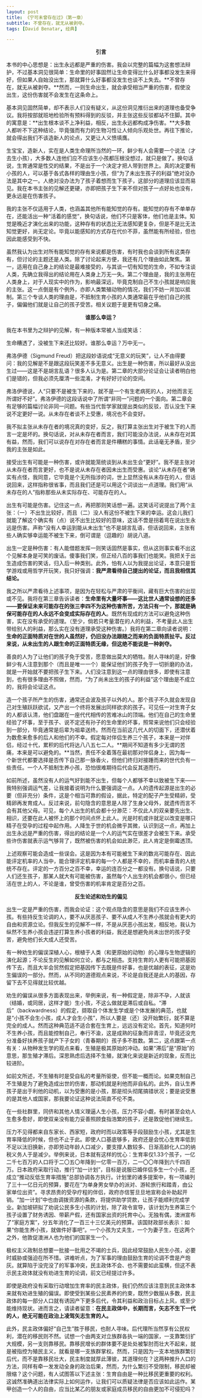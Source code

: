 ```yaml
---
layout: post
title: 《宁可未曾存在过》（第一章）
subtitle: 不曾存在，就无从被剥夺。
tags: [David Benatar, 经典]

---
```

<p style="text-align: center; font-family: 'SimHei', sans-serif; font-weight: bold;">引言</p>

本书的中心思想是：出生永远都是严重的伤害。我会以完整的篇幅为这套想法辩护，不过基本洞见很简单：生命里的好事固然让生命变得比什么好事都没发生来得好，但如果人自始没出生，那就算什么好事都没发生也谈不上失去。**不曾存在，就无从被剥夺。**然而，一则生命出生，就会承受相当严重的伤害，假使没出生，这份伤害就不会发生在这条命上。

基本洞见固然简单，却不表示人们没有疑义，从这份洞见推衍出来的道理也备受争议。我将按部就班地检验所有预料得到的反驳，并主张这些反驳都站不住脚。其中的寓意是：**出生根本谈不上净利益，相反，出生永远都构成净伤害。**大多数人都听不下这种结论，毕竟强而有力的生物习性让人倾向乐观处世。再往下推论，就会得出我们不该造新人的论点，又更让人义愤填膺。

生宝宝，造新人，实在是人类生命理所当然的一环，鲜少有人会需要一个说法（才去生小孩），大多数人连他们应不应该生小孩都压根没想过，就只是做了。换句话说，生育通常是性交的结果，不是出于一个决定才把人带到世界上。真的决定要有小孩的人，可以基于各式各样的理由生小孩，但“为了未出生孩子的利益”绝对没办法是其中之一。人绝对没办法为了孩子着想而生下孩子，这部分的道理应该显而易见。我在本书主张的见解还更硬，亦即把孩子生下来不但对孩子一点好处也没有，更永远是在伤害孩子。

我的主张不仅适用于人类，也涵盖其他所有能知觉的存有。能知觉的存有不单单存在，还能活出一种“活着的感觉”，换句话说，他们不只是客体，他们也是主体。知觉是晚近才演化出来的功能，这种存有的状态比无法感知更复杂，但是不是比无法知觉更好，尚无定论。毕竟以能感知的方式存在代价不菲，虽然能有所经验，但也因此能感受到不快。

虽然我认为出生对所有能知觉的存有来说都是伤害，有时我也会谈到所有这类存有，但讨论的主题还是人类。除了讨论起来方便，我还有几个理由如此聚焦。第一，适用在自己身上的结论是最难接受的，与其谈一切有知觉的生命，不如专注谈人类，先确立我得出的结论用在人类身上万无一失。第二个理由是，我的主张用在人类身上，对于人现实中的作为，影响最深远，毕竟克制自己不生小孩就是响应我的主张。这一点倒是有个例外，亦即人类繁殖动物的情况，我们不妨一并加以抵制。第三个专谈人类的理由是，不抵制生育小孩的人类通常最在乎他们自己的孩子，偏偏他们就是让自己的孩子受苦。相关议题于是更有切身之痛。

<p style="text-align: center; font-family: 'SimHei', sans-serif; font-weight: bold;">谁那么幸运？</p>

我在本书里为之辩护的见解，有一种版本常被人当成笑话：

生命糟透了，没被生下来还比较好。谁那么幸运？万中无一。

弗洛伊德（Sigmund Freud）把这段妙语说成“无意义的玩笑”，让人不由得要问：我的见解是不是跟这段玩笑差不多无意义。出生是一种伤害，所以最好从没出生过——这是不是胡言乱语？很多人认为是。第二章的大部分论证会让读者明白他们是错的，但我必须先厘清一些混淆，才有好好讨论的空间。

弗洛伊德说，人“只要不是被生下来的，就不是一个有生老病死的人，对他而言无所谓好不好”。弗洛伊德的这段话说中了所谓“非同一”问题的一个面向。第二章会有足够的篇幅讨论非同一问题。有些当代哲学家就提出类似的反驳，否认没生下来说不定更好一说。从未存在者谈不上受惠，境况也不会变好。

我不拟主张从未存在者的境况真的变好，反之，我打算主张出生对于被生下的人而言一定是坏的。换句话说，对从未存在者而言，我们可能没办法说，从未存在对其有益，然而，我们可以说存在对存在者而言是件糟糕的事情。此话毫无矛盾，至少我的主张是如此。

接受出生有可能是一种伤害，或许就能笼统谈到从未出生会“更好”。我不是主张对从未存在者而言更好，也不是说从未存在者因未出生而受惠。谈论“从未存在者”确实有点怪，我同意，它毕竟是个无所指涉的词，世上显然没有从未存在的人，但话说回来，这样指称很省事，而且我们还是可以用这个词谈出一点道理。我们用“从未存在的人”指称那些从未实际存在、可能存在的人。

出生有可能是伤害。记住这一点，再把那则笑话想一遍。这笑话<span class="color-orange">可说</span>提出了两个主张：（一）不出生比较好，而且（二）没人有这份不被生下来的幸运。这会儿我们就能了解这个确实有（点）说不出生比较好的意味，这话不啻是拐着弯在说出生永远是伤害。声称“没有人幸运到能从未出生”也不是胡言乱语，但话说回来，主张有些人确实够幸运能不被生下来，倒可谓是（逗趣的）胡说八道。

出生一定是种伤害：有人能借题发挥一则笑话固然是事实，但从这则事实看不出这个见解本身是可笑的废话。傻事我们笑，但正经八百的事我们也能笑。我把关于出生造成伤害的笑话，归入后一种类别。此外，怕有人以为我提出论证，本意只是哲学游戏或用哲学开玩笑，我只好强调：**我严肃看待自己提出的论证，而且我相信其结论。**

我之所以严肃看待上述事项，是因为在轻松与严肃的平衡间，藏有巨大伤害的出现或不见。我将在第三章告诉读者：**生命里有大量坏事——这比世人通常设想的还多——要保证未来可能存在的张三李四不为这种伤害所苦，方法只有一个，那就是确保可能存在的人永远不会变成实际存在的人**。既然有现成的方法可以避免这种伤害，实在没有承受的道理。（至少，倘若只考量潜在的人的利益，不考量此人出生带给别人的利益，那么实在没有道理承受这种伤害。）我将在第二章向读者说明：**生命的正面特质对在世的人虽然好，仍旧没办法跟随之而来的负面特质扯平。反过来说，从未出生的人跟生命的正面特质无缘，但这绝不能说是一种剥夺。**

善良的人为了让他们的孩子免于受苦，愿意做出莫大的牺牲。耐人寻味的是，好像鲜少有人注意到那个（而且是唯一一个）能保证他们的孩子免于一切折磨的办法，就是一开始就不要把孩子生下来。人们没注意到这一点的理由很多，即使有注意到，也有很多理由不照做，然而，“为了尚未出生的孩子的利益”这个理由是不成立的，我将会论证这点。

造一个孩子所产生的伤害，通常还会波及孩子以外的人。那个孩子不久就会发现自己对生殖跃跃欲试，又产出一个终将发展出同样欲求的孩子。可见任一对生育子女的人都该认清，他们盘踞在一座代代相传的苦难冰山的顶端。他们在自己的生命里经验了坏事，至于孩子、说不定还有孙子的生命里的坏事，照常来说他们只会经验到一部分，毕竟通常是后辈为祖辈送终。然而在当前这几代人的切面下，还潜伏着为数愈来愈多的后人和他们的不幸。假定每对伴侣生养三个孩子，本来是一对伴侣，经过十代，累积的后代将达八八五七二人。**期间不知道有多少无谓的苦痛，本来是可以避免的。**当然，责任不全着落在最初那对伴侣身上，因为每一个新世代都要选择是否传下自己那一脉香火，但他们终归对接踵而来的世代负有一些责任。一个人不抵制生养小孩，恐怕很难期待后代会反其道而行。

如前所述，虽然没有人的运气好到能不出生，但每个人都够不幸以致被生下来——我特别强调运气差，让我接着说明为什么要强调这一点。人的遗传起源是出生的必要（但非充分）条件，这是个相当可靠的假设，据此，特定的配子产生受精卵，受精卵再发育成人。反过来说，前句隐含的意思是人除了生身父母外，就遗传而言不会有其他父母。可见，每个人出生的机会都十分渺茫：不仅此人的双亲要先出生、相识，还要在此人被怀上的那个时间点怀上此人。光是时机或许就足以改变是哪只精子在受孕的过程中起作用。人降生于世的机会微乎其微，认识到这一点，再加上出生永远是严重的伤害，得出的结论是一个人的运气实在很差才会被生下来。承受些许伤害就表示运气够背了，既然被伤害的机会如此渺茫，此人肯定是倒霉透顶。

上述观察可能会造成一些误会。这是因为本有可能被生下来的数兆可能存在、因此能评定机率的人当中，能合理评定机率的每一个人都是不幸的，而机率垂青的人统统不存在。评定的一方百分之百不幸，幸运的连百分之一都没有。换句话说，只要人们还生孩子，那某人就大有可能被伤害，虽然每个人出生的机会都很小，但已经活在世上的人，不论是谁，曾受伤害的机率肯定是百分之百。

<p style="text-align: center; font-family: 'SimHei', sans-serif; font-weight: bold;">反生论述和劝生的偏见</p>

出生一定是严重的伤害，而我会论证：这个观点隐含的意思是我们不应该生养小孩。有些持反生论调的人，要不从厌恶孩子、要不从成人不生养小孩就会有更大的自由和资源立论。但我反生的见解不一样，不是从厌恶小孩出发，相反地，我认为纵然不生养小孩会违逆打算生养小孩者的利益，我还是想避免尚未出世的孩子受苦，避免他们长大成人还受苦。

有一种劝生的偏误深植人心，根植于人类（和更原始的动物）的心理与生物逻辑的演化起源；不论反生的见解如何立论，都与之相违。支持生育的人更有可能把基因传下去，而且大半会贸然假定把基因传下去既是件好事，也是优越的表征，这是劝生偏误的一部分。然而，从不同的道德观点来说，不论是自我还是此人的基因，存留下去不见得就比较优越。

劝生的偏误从很多方面表现出来，举例来说，有一种假定是，除非不孕，人就该（结婚，或同居，这样才能）生小孩，不这么做就是滞后或自私。“滞后”（backwardness）的假定，撷取自个体发生学或是个体发展的典范，也就是“小孩不会生小孩，成人才会生小孩”，所以人要是（还）没开始繁衍，就不算是完全的成人。然而这种典范适不适合套在生育上，远远没有定论。首先，知道何时不生养小孩，而且能控制自己，奉行不渝，这是成熟的征象而非青涩，毕竟还没充分准备好扶养孩子就产下子女的（青春期的）孩子多不胜数。第二，这点跟第一点有关：从物种发生学的观点来看，生殖是极其原始的冲动。如果“滞后”是“原始”的意思，那生殖才滞后。深思熟虑后选择不生殖，就演化来说是新近的现象，反而比较进阶。

如前文所述，不生殖有时是受自私的考量所驱使，但不能一概而论。如果克制自己不生殖是为了避免造成出世的伤害，那动机就是利他而非自私的。此外，自认生养孩子是出于利他的动机，以为受惠的是小孩，那是彻头彻尾搞错状况；要是说受惠的是其他人或国家，那我要论证这种说法简直不伦不类。

在一些社群里，同侪和其他人情义理逼人生小孩，压力不容小觑，有时甚至会劝人生愈多愈好，即使双亲没有能力妥善照顾食指浩繁的孩子，还是敦促他们继续生。

压力不见得都来自东家长、西家短，政府时而以政策等手段鼓励生小孩，尤其是生育率降低的时候，但也不止于此。即使人口基底够多，政府还是会忧心生育率低到不足以汰旧换新，亦即劳动年龄人口减少，要支撑人数较多、日渐高龄化人口的纳税义务人于是减少。举例来说，日本就有这样的忧心：生育率仅1.33个孩子，一亿二千七百万的人口将于二〇五〇年降到一亿零一百万，二一〇〇年降到六千四百万。日本政府采取行动，推行“加一计划”，目标是说服已婚伴侣多生一个小孩，还成立“推动反低生育率措施”总部协调各方执行。计划里的诸多提案中，有一项编列了三十一亿日元的预算，要花在“为单身男女举办的派对、游轮旅行和踏青，由公家单位出资”。寻求昂贵的受孕疗程的伴侣，政府亦信誓旦旦地宣称会补助起开销。“加一计划”中也由调拨资源的条款，将提供助学贷款，让孩子能顺利完成学业。新加坡研拟了劝说公民多生小孩的计划，除了政令宣导，该计划为生养第三个孩子设置了财务诱因、带薪产假，还有国家出资的托育中心。无独有偶，澳洲宣布了“家庭方案”，分五年消化了一百三十三亿美元的预算。该国财政部长表示：如果“你能生养小孩，就做件好事吧”。一个小孩为丈夫生，一个为妻子生，在这两个之外，他敦促澳洲人也为他们的国家生一个。

极权主义政制总想要一批接一批用之不竭的士兵，因此经常鼓励人民生小孩，必要时威胁或强迫在所不惜。讲难听点，为了军事的理由鼓励生育的论调不啻是产炮灰。就算陷于没完没了的军事冲突，民主政体不会、也不需要如此蛮横，但这不表示民主政体就没有劝进生育的论调，前文已经提过许多。

即使是政府没有采取行动增加生育率的民主政体，我们仍然应该注意到民主政体本来就有劝进生殖的偏误。即使受到某些公民素养的约束，既然少数服从多数，民主政体的每一部分人口就有诱因产下更多后代，令其利益和政治目标占上风，或至少能维持现状。进而言之，请读者留意：**在民主政体中，长期而言，矢志不生下一代的人，绝无可能在政治上凌驾矢志生育的人。**

此外，民主政体偏好“自己生”胜于移民，也耐人寻味。后代理所当然享有公民权利，潜在的移民则不然。试想一个由两支对立族群各执一端的国家，一支靠繁衍扩大规模，另一支则靠移民。靠移民增长的群体要不是处处被掣肘而壮大不起来，就是被指控为殖民主义，就看是哪一支族群掌权。然而，只是因为一支本地族群繁衍后代，而不是靠移民壮大，民主制度就厚此薄彼，其道理何在？这两种推升人口的方法，同样有牵一发发动全身的政治后果，然而，为什么繁衍不受限制，移民却被限缩？这个问题，有人试图答以下述主张：生育自由是一种比移民更重要的权利。这诚然准确道出法律实际上如何运作，让我们可以质疑法律是否应该如此运作。某甲创造一个人的自由，应当比某乙的朋友或家庭成员移民的自由更加不可侵犯吗？

